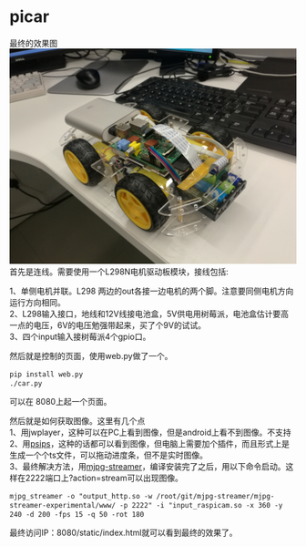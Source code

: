 # picar
最终的效果图 <br />
![alt text](https://github.com/hermithuang/picar/blob/master/pic/IMG_20170804_121539.jpg)
首先是连线。需要使用一个L298N电机驱动板模块，接线包括:<br />

1、单侧电机并联。L298 两边的out各接一边电机的两个脚。注意要同侧电机方向运行方向相同。 <br />
2、L298输入接口，地线和12V线接电池盒，5V供电用树莓派，电池盒估计要高一点的电压，6V的电压勉强带起来，买了个9V的试试。 <br />
3、四个input输入接树莓派4个gpio口。<br />

然后就是控制的页面，使用web.py做了一个。 <br />
```
pip install web.py
./car.py 
```
可以在 8080上起一个页面。<br />

然后就是如何获取图像。这里有几个点 <br />
1、用jwplayer，这种可以在PC上看到图像，但是android上看不到图像。不支持 <br />
2、用[psips](https://github.com/AndyA/psips)，这种的话都可以看到图像，但电脑上需要加个插件，而且形式上是生成一个个ts文件，可以拖动进度条，但不是实时图像。 <br />
3、最终解决方法，用[mjpg-streamer](https://github.com/jacksonliam/mjpg-streamer)，编译安装完了之后，用以下命令启动。这样在2222端口上?action=stream可以出现图像。 <br />

```
mjpg_streamer -o "output_http.so -w /root/git/mjpg-streamer/mjpg-streamer-experimental/www/ -p 2222" -i "input_raspicam.so -x 360 -y 240 -d 200 -fps 15 -q 50 -rot 180
```
最终访问IP：8080/static/index.html就可以看到最终的效果了。 <br />
